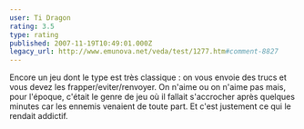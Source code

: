 ```yaml
---
user: Ti Dragon
rating: 3.5
type: rating
published: 2007-11-19T10:49:01.000Z
legacy_url: http://www.emunova.net/veda/test/1277.htm#comment-8827
---
```

Encore un jeu dont le type est très classique : on vous envoie des trucs et vous devez les frapper/eviter/renvoyer. On n'aime ou on n'aime pas mais, pour l'époque, c'était le genre de jeu où il fallait s'accrocher après quelques minutes car les ennemis venaient de toute part. Et c'est justement ce qui le rendait addictif.